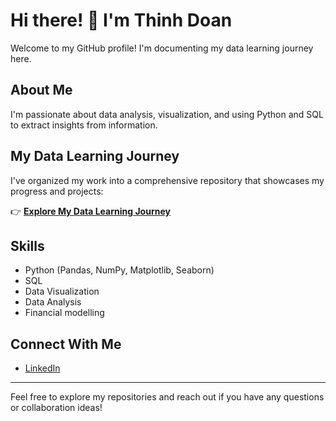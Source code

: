 # Hi there! 👋 I'm Thinh Doan

Welcome to my GitHub profile! I'm documenting my data learning journey here.

## About Me
I'm passionate about data analysis, visualization, and using Python and SQL to extract insights from information.

## My Data Learning Journey
I've organized my work into a comprehensive repository that showcases my progress and projects:

👉 [**Explore My Data Learning Journey**](https://github.com/tdoan123/data-learning-journey)

## Skills
- Python (Pandas, NumPy, Matplotlib, Seaborn)
- SQL
- Data Visualization
- Data Analysis
- Financial modelling 

## Connect With Me
- [LinkedIn](https://www.linkedin.com/in/thinhqd)

---

Feel free to explore my repositories and reach out if you have any questions or collaboration ideas!
